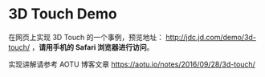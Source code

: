 # 3D Touch Demo

在网页上实现 3D Touch 的一个事例，预览地址： http://jdc.jd.com/demo/3d-touch/ ，**请用手机的 Safari 浏览器进行访问**。

实现讲解请参考 AOTU 博客文章 https://aotu.io/notes/2016/09/28/3d-touch/
